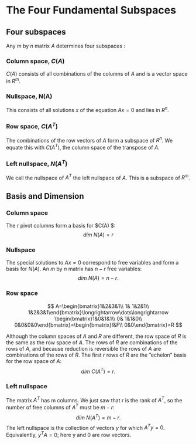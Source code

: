# The Four Fundamental Subspaces

##  Four subspaces 

 Any $m$ by $n$ matrix $A$ determines four subspaces :

###  Column space, $C(A)$ 

 $C(A)$ consists of all combinations of the columns of $A$ and is a vector space in $R^m$. 

### Nullspace, N(A) 

This consists of all solutions $x$ of the equation $Ax = 0$ and lies in $R^n$. 

### Row space, $C(A^T)$ 

The combinations of the row vectors of $A$ form a subspace of $R^n$. We equate this with $C(A^T)$, the column space of the transpose of $A$. 

### Left nullspace, $N(A^T)$ 

We call the nullspace of $A^T$ the left nullspace of $A$. This is a subspace of $R^m$.  

##  Basis and Dimension 

###  Column space 

 The $r$ pivot columns form a basis for $C(A) $:
$$
dim\ N(A)=r
$$

### Nullspace

 The special solutions to $Ax = 0$ correspond to free variables and form a basis for $N(A)$. An $m$ by $n$ matrix has $n − r$ free variables: 
$$
dim\ N(A) = n − r. 
$$

###  Row space 

$$
A=\begin{bmatrix}1&2&3&1\\
1& 1&2&1\\
1&2&3&1\end{bmatrix}\longrightarrow\dots\longrightarrow
\begin{bmatrix}1&0&1&1\\
0& 1&1&0\\
0&0&0&0\end{bmatrix}=\begin{bmatrix}I&F\\
0&0\end{bmatrix}=R
$$

 Although the column spaces of $A$ and $R$ are different, the row space of $R$ is the same as the row space of $A$. The rows of $R$ are combinations of the rows of $A$, and because reduction is reversible the rows of $A$ are combinations of the rows of $R$. The first $r$ rows of $R$ are the ”echelon” basis for the row space of $A$: 
$$
dim\ C(A^T) = r.
$$

###  Left nullspace 

 The matrix $A^T$ has m columns. We just saw that r is the rank of $A^T$, so the number of free columns of $A^T$ must be $m − r$:  
$$
dim\ N(A^T) = m − r.
$$
 The left nullspace is the collection of vectors $y$ for which $A^Ty = 0$. Equivalently, $y^TA = 0$; here y and 0 are row vectors.  